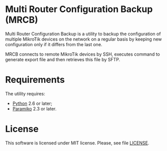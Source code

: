 # Multi Router Configuration Backup (MRCB)

Multi Router Configuration Backup is a utility to backup the configuration
of multiple MikroTik devices on the network on a regular basis by keeping
new configuration only if it differs from the last one.

MRCB connects to remote MikroTik devices by SSH, executes command to generate
export file and then retrieves this file by SFTP.

# Requirements

The utility requires:
  * [Python](https://www.python.org/) 2.6 or later;
  * [Paramiko](https://www.paramiko.org/) 2.3 or later.

# License

This software is licensed under MIT license. Please, see file [LICENSE](LICENSE).

